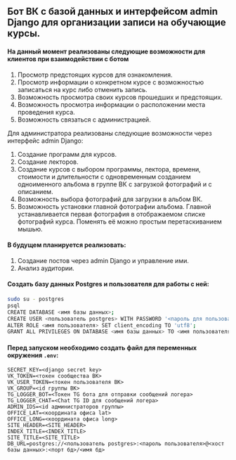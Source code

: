 ## Бот ВК с базой данных и интерфейсом admin Django для организации записи на обучающие курсы.

#### На данный момент реализованы следующие возможности для клиентов при взаимодействии с ботом

1. Просмотр предстоящих курсов для ознакомления.
2. Просмотр информации о конкретном курсе с возможностью записаться на курс либо отменить запись.
3. Возможность просмотра своих курсов прошедших и предстоящих.
4. Возможность просмотра информации о расположении места проведения курса.
5. Возможность связаться с администрацией.

Для администратора реализованы следующие возможности через интерфейс admin Django:

1. Создание программ для курсов.
2. Создание лекторов.
2. Создание курсов с выбором программы, лектора, времени, стоимости и длительности с одновременным созданием одноименного альбома в группе ВК с загрузкой фотографий и с описанием.
3. Возможность выбора фотографий для загрузки в альбом ВК.
4. Возможность установки главной фотографии альбома. Главной устанавливается первая фотография в отображаемом списке фотографий курса. Поменять её можно простым перетаскиванием мышью.

#### В будущем планируется реализовать:
1. Создание постов через admin Django и управление ими.
2. Анализ аудитории.

#### Создать базу данных Postgres и пользователя для работы с ней:
```sh
sudo su - postgres
psql
CREATE DATABASE <имя базы данных>;
CREATE USER <пользователь postgres> WITH PASSWORD '<пароль для пользователя>';
ALTER ROLE <имя пользователя> SET client_encoding TO 'utf8';
GRANT ALL PRIVILEGES ON DATABASE <имя базы данных> TO <имя пользователя>;
```

#### Перед запуском необходимо создать файл для переменных окружения `.env`:

```
SECRET_KEY=<django secret key>
VK_TOKEN=<токен сообщества ВК>
VK_USER_TOKEN=<токен пользователя ВК>
VK_GROUP=<id группы ВК>
TG_LOGGER_BOT=<Токен TG бота для отправки сообщений логера>
TG_LOGGER_CHAT=<Chat TG ID для сообщений логера>
ADMIN_IDS=<id администраторов группы>
OFFICE_LAT=<координата офиса lat>
OFFICE_LONG=<координата офиса long>
SITE_HEADER=<SITE_HEADER>
INDEX_TITLE=<INDEX_TITLE>
SITE_TITLE=<SITE_TITLE>
DB_URL=postgres://<пользователь postgres>:<пароль пользователя>@<хост базы данных>:<порт бд>/<имя бд>
```
